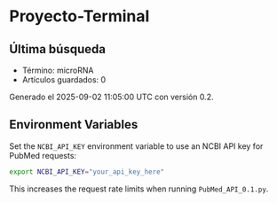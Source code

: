 # Proyecto-Terminal

## Última búsqueda
- Término: microRNA
- Artículos guardados: 0

Generado el 2025-09-02 11:05:00 UTC con versión 0.2.

## Environment Variables

Set the `NCBI_API_KEY` environment variable to use an NCBI API key for PubMed requests:

```bash
export NCBI_API_KEY="your_api_key_here"
```

This increases the request rate limits when running `PubMed_API_0.1.py`.

